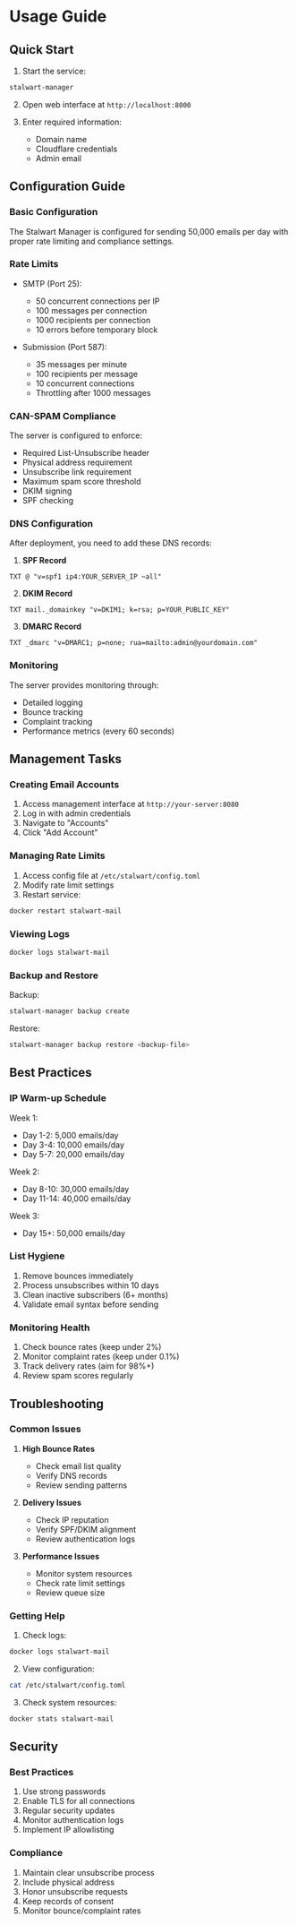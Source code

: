 # Usage Guide

## Quick Start

1. Start the service:
```bash
stalwart-manager
```

2. Open web interface at `http://localhost:8000`

3. Enter required information:
   - Domain name
   - Cloudflare credentials
   - Admin email

## Configuration Guide

### Basic Configuration

The Stalwart Manager is configured for sending 50,000 emails per day with proper rate limiting and compliance settings.

### Rate Limits

- SMTP (Port 25):
  - 50 concurrent connections per IP
  - 100 messages per connection
  - 1000 recipients per connection
  - 10 errors before temporary block

- Submission (Port 587):
  - 35 messages per minute
  - 100 recipients per message
  - 10 concurrent connections
  - Throttling after 1000 messages

### CAN-SPAM Compliance

The server is configured to enforce:
- Required List-Unsubscribe header
- Physical address requirement
- Unsubscribe link requirement
- Maximum spam score threshold
- DKIM signing
- SPF checking

### DNS Configuration

After deployment, you need to add these DNS records:

1. **SPF Record**
```
TXT @ "v=spf1 ip4:YOUR_SERVER_IP ~all"
```

2. **DKIM Record**
```
TXT mail._domainkey "v=DKIM1; k=rsa; p=YOUR_PUBLIC_KEY"
```

3. **DMARC Record**
```
TXT _dmarc "v=DMARC1; p=none; rua=mailto:admin@yourdomain.com"
```

### Monitoring

The server provides monitoring through:
- Detailed logging
- Bounce tracking
- Complaint tracking
- Performance metrics (every 60 seconds)

## Management Tasks

### Creating Email Accounts

1. Access management interface at `http://your-server:8080`
2. Log in with admin credentials
3. Navigate to "Accounts"
4. Click "Add Account"

### Managing Rate Limits

1. Access config file at `/etc/stalwart/config.toml`
2. Modify rate limit settings
3. Restart service:
```bash
docker restart stalwart-mail
```

### Viewing Logs

```bash
docker logs stalwart-mail
```

### Backup and Restore

Backup:
```bash
stalwart-manager backup create
```

Restore:
```bash
stalwart-manager backup restore <backup-file>
```

## Best Practices

### IP Warm-up Schedule

Week 1:
- Day 1-2: 5,000 emails/day
- Day 3-4: 10,000 emails/day
- Day 5-7: 20,000 emails/day

Week 2:
- Day 8-10: 30,000 emails/day
- Day 11-14: 40,000 emails/day

Week 3:
- Day 15+: 50,000 emails/day

### List Hygiene

1. Remove bounces immediately
2. Process unsubscribes within 10 days
3. Clean inactive subscribers (6+ months)
4. Validate email syntax before sending

### Monitoring Health

1. Check bounce rates (keep under 2%)
2. Monitor complaint rates (keep under 0.1%)
3. Track delivery rates (aim for 98%+)
4. Review spam scores regularly

## Troubleshooting

### Common Issues

1. **High Bounce Rates**
   - Check email list quality
   - Verify DNS records
   - Review sending patterns

2. **Delivery Issues**
   - Check IP reputation
   - Verify SPF/DKIM alignment
   - Review authentication logs

3. **Performance Issues**
   - Monitor system resources
   - Check rate limit settings
   - Review queue size

### Getting Help

1. Check logs:
```bash
docker logs stalwart-mail
```

2. View configuration:
```bash
cat /etc/stalwart/config.toml
```

3. Check system resources:
```bash
docker stats stalwart-mail
```

## Security

### Best Practices

1. Use strong passwords
2. Enable TLS for all connections
3. Regular security updates
4. Monitor authentication logs
5. Implement IP allowlisting

### Compliance

1. Maintain clear unsubscribe process
2. Include physical address
3. Honor unsubscribe requests
4. Keep records of consent
5. Monitor bounce/complaint rates
